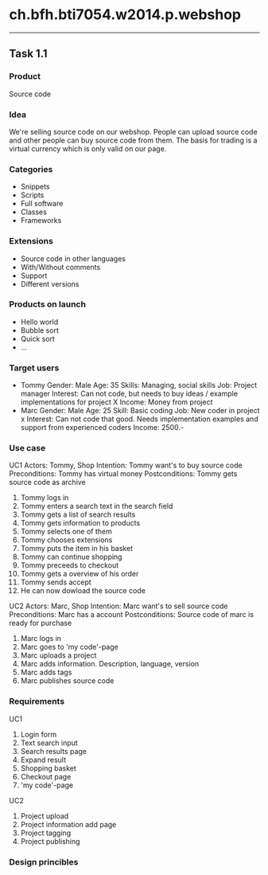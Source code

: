 # ch.bfh.bti7054.w2014.p.webshop
---

## Task 1.1

### Product
Source code

### Idea
We're selling source code on our webshop. People can upload source code and other people can buy source code from them. The basis for trading is a virtual currency which is only valid on our page.

### Categories
- Snippets
- Scripts
- Full software
- Classes
- Frameworks

### Extensions
- Source code in other languages
- With/Without comments
- Support
- Different versions


### Products on launch
- Hello world
- Bubble sort
- Quick sort
- ...

### Target users
- Tommy
    Gender:     Male
    Age:        35
    Skills:     Managing, social skills
    Job:        Project manager
    Interest:   Can not code, but needs to buy ideas / example implementations for project X
    Income:     Money from project
- Marc
    Gender:     Male
    Age:        25
    Skill:      Basic coding
    Job:        New coder in project x
    Interest:   Can not code that good. Needs implementation examples and support from experienced coders
    Income:     2500.-

### Use case

UC1
Actors:         Tommy, Shop
Intention:      Tommy want's to buy source code
Preconditions:  Tommy has virtual money
Postconditions: Tommy gets source code as archive

1. Tommy logs in 
2. Tommy enters a search text in the search field 
3. Tommy gets a list of search results 
4. Tommy gets information to products  
5. Tommy selects one of them 
6. Tommy chooses extensions 
7. Tommy puts the item in his basket 
8. Tommy can continue shopping 
9. Tommy preceeds to checkout 
10. Tommy gets a overview of his order 
11. Tommy sends accept 
12. He can now dowload the source code

UC2
Actors:         Marc, Shop
Intention:      Marc want's to sell source code
Preconditions:  Marc has a account
Postconditions: Source code of marc is ready for purchase

1. Marc logs in
2. Marc goes to 'my code'-page
3. Marc uploads a project
4. Marc adds information. Description, language, version
5. Marc adds tags
6. Marc publishes source code

### Requirements

UC1

1. Login form
3. Text search input
4. Search results page
5. Expand result
6. Shopping basket
7. Checkout page
8. 'my code'-page

UC2

1. Project upload
2. Project information add page
3. Project tagging
4. Project publishing

### Design princibles
